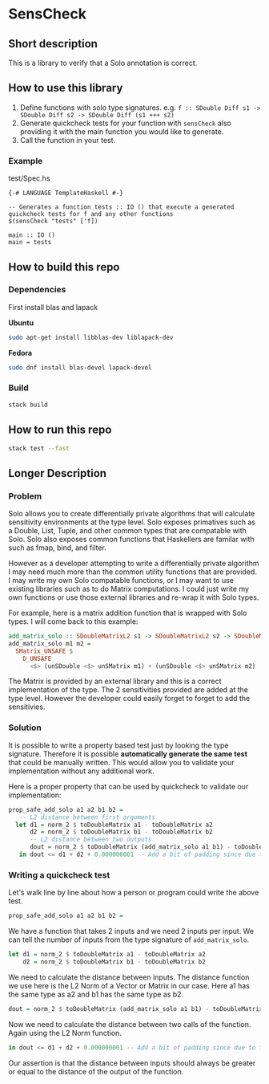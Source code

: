 # SensCheck

## Short description
This is a library to verify that a Solo annotation is correct.

## How to use this library

1. Define functions with solo type signatures. e.g. `f :: SDouble Diff s1 -> SDouble Diff s2 -> SDouble Diff (s1 +++ s2)`
2. Generate quickcheck tests for your function with `sensCheck` also providing it with the main function you would like to generate.
3. Call the function in your test.

### Example

test/Spec.hs
```
{-# LANGUAGE TemplateHaskell #-}

-- Generates a function tests :: IO () that execute a generated quickcheck tests for f and any other functions
$(sensCheck "tests" ['f])

main :: IO ()
main = tests
```

## How to build this repo


### Dependencies

First install blas and lapack

**Ubuntu**

```bash
sudo apt-get install libblas-dev liblapack-dev
```

**Fedora**
```bash
sudo dnf install blas-devel lapack-devel
```

### Build

```bash
stack build
```

## How to run this repo

```bash
stack test --fast
```

## Longer Description

### Problem

Solo allows you to create differentially private algorithms that will calculate sensitivity environments at the type level.
Solo exposes primatives such as a Double, List, Tuple, and other common types that are compatable with Solo.
Solo also exposes common functions that Haskellers are familar with such as fmap, bind, and filter.


However as a developer attempting to write a differentially private algorithm I may need much more than the common utility functions that are provided.
I may write my own Solo compatable functions, or I may want to use existing libraries such as to do Matrix computations.
I could just write my own functions or use those external libraries and re-wrap it with Solo types.


For example, here is a matrix addition function that is wrapped with Solo types. I will come back to this example:

```haskell
add_matrix_solo :: SDoubleMatrixL2 s1 -> SDoubleMatrixL2 s2 -> SDoubleMatrixL2 (s1 +++ s2)
add_matrix_solo m1 m2 =
  SMatrix_UNSAFE $
    D_UNSAFE
      <$> (unSDouble <$> unSMatrix m1) + (unSDouble <$> unSMatrix m2)
```

The Matrix is provided by an external library and this is a correct implementation of the type.
The 2 sensitivities provided are added at the type level. However the developer could easily forget to forget to add the sensitivies.

### Solution

It is possible to write a property based test just by looking the type signature. Therefore it is possible **automatically generate the same test** that could be manually written.
This would allow you to validate your implementation without any additional work.

Here is a proper property that can be used by quickcheck to validate our implementation:

```haskell
prop_safe_add_solo a1 a2 b1 b2 =
   -- L2 distance between first arguments
  let d1 = norm_2 $ toDoubleMatrix a1 - toDoubleMatrix a2 
      d2 = norm_2 $ toDoubleMatrix b1 - toDoubleMatrix b2
      -- L2 distance between two outputs
      dout = norm_2 $ toDoubleMatrix (add_matrix_solo a1 b1) - toDoubleMatrix (add_matrix_solo a2 b2)
   in dout <= d1 + d2 + 0.000000001 -- Add a bit of padding since due to floats aren't completely accurate.
```

### Writing a quickcheck test

Let's walk line by line about how a person or program could write the above test.

```haskell
prop_safe_add_solo a1 a2 b1 b2 =
```

We have a function that takes 2 inputs and we need 2 inputs per input.
We can tell the number of inputs from the type signature of `add_matrix_solo`.

```haskell
let d1 = norm_2 $ toDoubleMatrix a1 - toDoubleMatrix a2 
    d2 = norm_2 $ toDoubleMatrix b1 - toDoubleMatrix b2
```

We need to calculate the distance between inputs. The distance function we use here is the L2 Norm of a Vector or Matrix in our case.
Here a1 has the same type as a2 and b1 has the same type as b2.

```haskell
dout = norm_2 $ toDoubleMatrix (add_matrix_solo a1 b1) - toDoubleMatrix (add_matrix_solo a2 b2)
```

Now we need to calculate the distance between two calls of the function. Again using the L2 Norm function.

```haskell
in dout <= d1 + d2 + 0.000000001 -- Add a bit of padding since due to floats aren't completely accurate.
```

Our assertion is that the distance between inputs should always be greater or equal to the distance of the output of the function.



